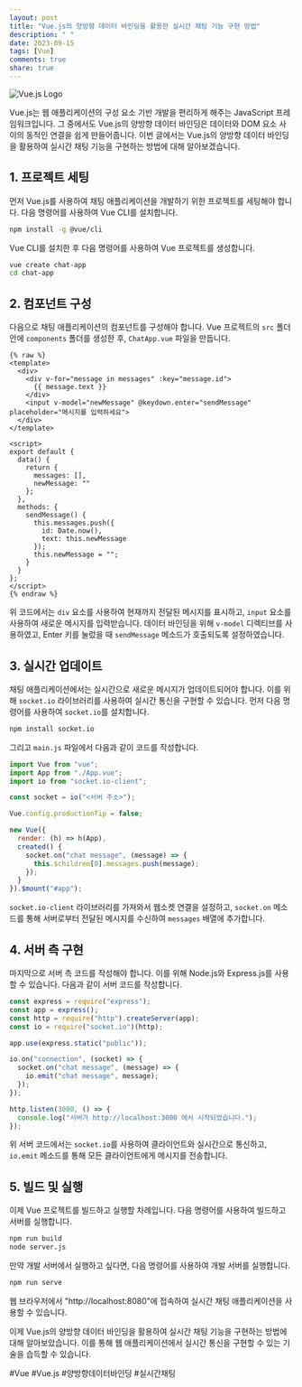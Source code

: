 ```yaml
---
layout: post
title: "Vue.js의 양방향 데이터 바인딩을 활용한 실시간 채팅 기능 구현 방법"
description: " "
date: 2023-09-15
tags: [Vue]
comments: true
share: true
---
```


![Vue.js Logo](https://vuejs.org/images/logo.png)

Vue.js는 웹 애플리케이션의 구성 요소 기반 개발을 편리하게 해주는 JavaScript 프레임워크입니다. 그 중에서도 Vue.js의 양방향 데이터 바인딩은 데이터와 DOM 요소 사이의 동적인 연결을 쉽게 만들어줍니다. 이번 글에서는 Vue.js의 양방향 데이터 바인딩을 활용하여 실시간 채팅 기능을 구현하는 방법에 대해 알아보겠습니다.

## 1. 프로젝트 세팅

먼저 Vue.js를 사용하여 채팅 애플리케이션을 개발하기 위한 프로젝트를 세팅해야 합니다. 다음 명령어를 사용하여 Vue CLI를 설치합니다.

```bash
npm install -g @vue/cli
```

Vue CLI를 설치한 후 다음 명령어를 사용하여 Vue 프로젝트를 생성합니다.

```bash
vue create chat-app
cd chat-app
```

## 2. 컴포넌트 구성

다음으로 채팅 애플리케이션의 컴포넌트를 구성해야 합니다. Vue 프로젝트의 `src` 폴더 안에 `components` 폴더를 생성한 후, `ChatApp.vue` 파일을 만듭니다.

```vue
{% raw %}
<template>
  <div>
    <div v-for="message in messages" :key="message.id">
      {{ message.text }}
    </div>
    <input v-model="newMessage" @keydown.enter="sendMessage" placeholder="메시지를 입력하세요">
  </div>
</template>

<script>
export default {
  data() {
    return {
      messages: [],
      newMessage: ""
    };
  },
  methods: {
    sendMessage() {
      this.messages.push({
        id: Date.now(),
        text: this.newMessage
      });
      this.newMessage = "";
    }
  }
};
</script>
{% endraw %}
```

위 코드에서는 `div` 요소를 사용하여 현재까지 전달된 메시지를 표시하고, `input` 요소를 사용하여 새로운 메시지를 입력받습니다. 데이터 바인딩을 위해 `v-model` 디렉티브를 사용하였고, Enter 키를 눌렀을 때 `sendMessage` 메소드가 호출되도록 설정하였습니다.

## 3. 실시간 업데이트

채팅 애플리케이션에서는 실시간으로 새로운 메시지가 업데이트되어야 합니다. 이를 위해 `socket.io` 라이브러리를 사용하여 실시간 통신을 구현할 수 있습니다. 먼저 다음 명령어를 사용하여 `socket.io`를 설치합니다.

```bash
npm install socket.io
```

그리고 `main.js` 파일에서 다음과 같이 코드를 작성합니다.

```javascript
import Vue from "vue";
import App from "./App.vue";
import io from "socket.io-client";

const socket = io("<서버 주소>");

Vue.config.productionTip = false;

new Vue({
  render: (h) => h(App),
  created() {
    socket.on("chat message", (message) => {
      this.$children[0].messages.push(message);
    });
  }
}).$mount("#app");
```

`socket.io-client` 라이브러리를 가져와서 웹소켓 연결을 설정하고, `socket.on` 메소드를 통해 서버로부터 전달된 메시지를 수신하여 `messages` 배열에 추가합니다.

## 4. 서버 측 구현

마지막으로 서버 측 코드를 작성해야 합니다. 이를 위해 Node.js와 Express.js를 사용할 수 있습니다. 다음과 같이 서버 코드를 작성합니다.

```javascript
const express = require("express");
const app = express();
const http = require("http").createServer(app);
const io = require("socket.io")(http);

app.use(express.static("public"));

io.on("connection", (socket) => {
  socket.on("chat message", (message) => {
    io.emit("chat message", message);
  });
});

http.listen(3000, () => {
  console.log("서버가 http://localhost:3000 에서 시작되었습니다.");
});
```

위 서버 코드에서는 `socket.io`를 사용하여 클라이언트와 실시간으로 통신하고, `io.emit` 메소드를 통해 모든 클라이언트에게 메시지를 전송합니다.

## 5. 빌드 및 실행

이제 Vue 프로젝트를 빌드하고 실행할 차례입니다. 다음 명령어를 사용하여 빌드하고 서버를 실행합니다.

```bash
npm run build
node server.js
```

만약 개발 서버에서 실행하고 싶다면, 다음 명령어를 사용하여 개발 서버를 실행합니다.

```bash
npm run serve
```

웹 브라우저에서 "http://localhost:8080"에 접속하여 실시간 채팅 애플리케이션을 사용할 수 있습니다.

이제 Vue.js의 양방향 데이터 바인딩을 활용하여 실시간 채팅 기능을 구현하는 방법에 대해 알아보았습니다. 이를 통해 웹 애플리케이션에서 실시간 통신을 구현할 수 있는 기술을 습득할 수 있습니다.

#Vue #Vue.js #양방향데이터바인딩 #실시간채팅